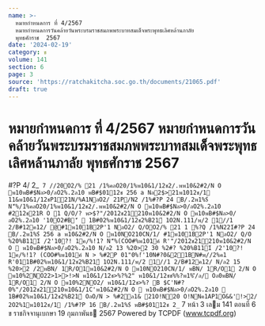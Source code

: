 ```yaml
---
name: >-
  หมายกำหนดการ ที่ 4/2567
  หมายกำหนดการวันคล้ายวันพระบรมราชสมภพพระบาทสมเด็จพระพุทธเลิศหล้านภาลัย
  พุทธศักราช  2567
date: '2024-02-19'
category: ข
volume: 141
section: 6
page: 3
source: 'https://ratchakitcha.soc.go.th/documents/21065.pdf'
draft: true
---
```


# หมายกำหนดการ ที่ 4/2567 หมายกำหนดการวันคล้ายวันพระบรมราชสมภพพระบาทสมเด็จพระพุทธเลิศหล้านภาลัย พุทธศักราช  2567

#?P 4/ 2_` 7 //20O2/% 21 /1%คลO20/1%พ10&1/12ช2/.พพ10&2#2/N O พ10พB#$Nล>0/ลO2%.2ล10 พB#$0112ช 256 a Nล2$>21พ1012ช/1 11&พ10&1/12ชP121N/%A1NลO2/ 21P/N2 /1%#?P 24 B/.2พ1%$์ N'็%/1%คลO20/1%พ10&1/12ช2/.พพ10&2#2/N O พ10พB#$Nล>0/ลO2%.2ล10 #212ช21R O 1 Q/O/? พ>$?"/2012ช21210พ10&2#2/N O พ10พB#$Nล>0/ลO2%.2ล10 '10O2#B'ี  1B#02%พ10&1/12ช2%B21์ 1O2N.111/พ/2 1//1 2/B#12ค12/ @#1พ101B2P'1 NลO2/ Q/OO2/% 21 1 %?Q /1%N221์#?P 24 B/.2พ1%$์ 256 a พ10&2#2/N O พ10NO210CN/1/ #1พ101B2P'1 NลO2/ Q/O %20%B111์ /2'10?! 1ค/%!1? N'็%(COO#%พ101ค์ R'"/2012ช21210พ10&2#2/N O  พ10พB#$Nล>0/ลO2%.2ล10 N/ล2 13 %20>2 30 %2#? %20%B111์ /2'10?! 1ค/%!1? (COO#%พ101ค์ N > %#2P 01"0%!์'10N#?0&21BN#พ//2%ค1 R'011B#02%พ10&1/12ช2%B21์ 1O2N.111/พ/2 1//1 2/B#12ค12/ N/ล2 15 %20>2 /2พBN/ 1R/O1พ10&2#2/N O พ10NO210CN/1/ พBN/ 1R/O1 2/N O พ10%2NO22>1>>!>N พ10&1/12ช>%?%2" พ10&1/12ชช%%?พ1%'ี/ล/ Oล0พBN/ 1R/O1 2/N O พ10%2NO2/ พ10&1/12ช>%? B $C'N#?0%"/2012ช21210พ10&1/1C'พ10&2#2/N O  พ10พB#$Nล>0/ลO2%.2ล10  1B#02%พ10&1/12ช2%B21์ OลO/N > %#2ล1& 21O!N20 O!NNค1AP1O&&'!>2/ 2O2%1พ1012ช/1 /1%#?P 16 B/.2พ1%$์ พB#$0112ช 2_` 7 หน้า 3 เลม 141 ตอนที่ 6 ข ราชกิจจานุเบกษา 19 กุมภาพันธ 2567 Powered by TCPDF (www.tcpdf.org)

